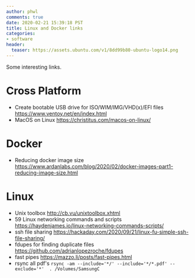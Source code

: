 ```yaml
---
author: phwl
comments: true
date: 2020-02-21 15:39:18 PST
title: Linux and Docker links
categories:
- software
header:
  teaser: https://assets.ubuntu.com/v1/8dd99b80-ubuntu-logo14.png
---
```

Some interesting links.

# Cross Platform 
 * Create bootable USB drive for ISO/WIM/IMG/VHD(x)/EFI files <https://www.ventoy.net/en/index.html>
 * MacOS on Linux <https://christitus.com/macos-on-linux/>

# Docker 
 * Reducing docker image size <https://www.ardanlabs.com/blog/2020/02/docker-images-part1-reducing-image-size.html>

# Linux 
 * Unix toolbox <http://cb.vu/unixtoolbox.xhtml>
 * 59 Linux networking commands and scripts <https://haydenjames.io/linux-networking-commands-scripts/>
 * ssh file sharing <https://hackaday.com/2020/09/21/linux-fu-simple-ssh-file-sharing/>
 * fdupes for finding duplicate files <https://github.com/adrianlopezroche/fdupes>
 * fast pipes <https://mazzo.li/posts/fast-pipes.html>
 * rsync all pdf's ```rsync -am --include='*/' --include='*/*.pdf' --exclude='*'  . /Volumes/SamsungC```
